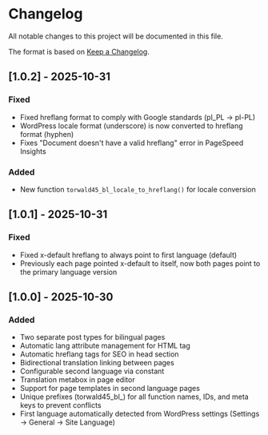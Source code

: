 # Changelog

All notable changes to this project will be documented in this file.

The format is based on [Keep a Changelog](https://keepachangelog.com/en/1.0.0/).

## [1.0.2] - 2025-10-31

### Fixed
- Fixed hreflang format to comply with Google standards (pl_PL -> pl-PL)
- WordPress locale format (underscore) is now converted to hreflang format (hyphen)
- Fixes "Document doesn't have a valid hreflang" error in PageSpeed Insights

### Added
- New function `torwald45_bl_locale_to_hreflang()` for locale conversion

## [1.0.1] - 2025-10-31

### Fixed
- Fixed x-default hreflang to always point to first language (default)
- Previously each page pointed x-default to itself, now both pages point to the primary language version

## [1.0.0] - 2025-10-30

### Added
- Two separate post types for bilingual pages
- Automatic lang attribute management for HTML tag
- Automatic hreflang tags for SEO in head section
- Bidirectional translation linking between pages
- Configurable second language via constant
- Translation metabox in page editor
- Support for page templates in second language pages
- Unique prefixes (torwald45_bl_) for all function names, IDs, and meta keys to prevent conflicts
- First language automatically detected from WordPress settings (Settings → General → Site Language)
